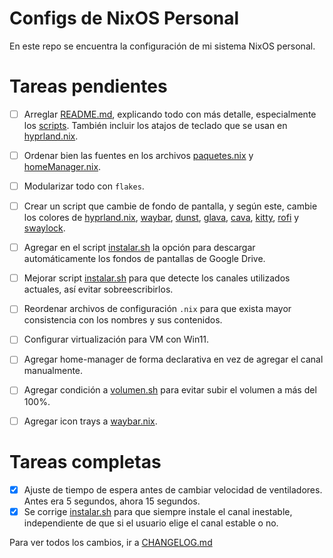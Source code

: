 # Configs de NixOS Personal

En este repo se encuentra la configuración de mi sistema NixOS personal.



# Tareas pendientes

- [ ] Arreglar [README.md](README.md), explicando todo con más detalle, especialmente los [scripts](scripts/). También incluir los atajos de teclado que se usan en [hyprland.nix](nixos/dotFiles/hyprland.nix).
- [ ] Ordenar bien las fuentes en los archivos [paquetes.nix](nixos/paquetes.nix) y [homeManager.nix](nixos/homeManager.nix).
- [ ] Modularizar todo con `flakes`.
- [ ] Crear un script que cambie de fondo de pantalla, y según este, cambie los colores de [hyprland.nix](nixos/dotFiles/hyprland.nix), [waybar](nixos/dotFiles/waybar.nix), [dunst](nixos/dotFiles/dunst.nix), [glava](nixos/dotFiles/glava.nix), [cava](nixos/dotFiles/cava.nix), [kitty](nixos/dotFiles/kitty.nix), [rofi](nixos/dotFiles/rofi.nix) y [swaylock](nixos/dotFiles/swaylock.nix).
- [ ] Agregar en el script [instalar.sh](scripts/instalar.sh) la opción para descargar automáticamente los fondos de pantallas de Google Drive.
- [ ] Mejorar script [instalar.sh](scripts/instalar.sh) para que detecte los canales utilizados actuales, así evitar sobreescribirlos.
- [ ] Reordenar archivos de configuración `.nix` para que exista mayor consistencia con los nombres y sus contenidos.
- [ ] Configurar virtualización para VM con Win11.
- [ ] Agregar home-manager de forma declarativa en vez de agregar el canal manualmente.
- [ ] Agregar condición a [volumen.sh](scripts/volumen.sh) para evitar subir el volumen a más del 100%.
- [ ] Agregar icon trays a [waybar.nix](nixos/dotFiles/waybar.nix).



# Tareas completas
- [x] Ajuste de tiempo de espera antes de cambiar velocidad de ventiladores. Antes era 5 segundos, ahora 15 segundos.
- [x] Se corrige [instalar.sh](scripts/instalar.sh) para que siempre instale el canal inestable, independiente de que si el usuario elige el canal estable o no.

Para ver todos los cambios, ir a [CHANGELOG.md](CHANGELOG.md)